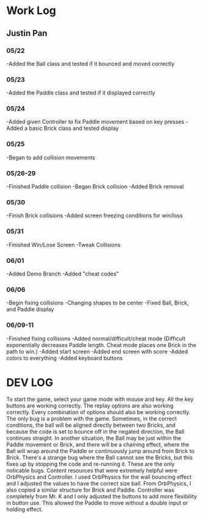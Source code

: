# Work Log

## Justin Pan

### 05/22

-Added the Ball class and tested if it bounced and moved correctly

### 05/23

-Added the Paddle class and tested if it displayed correctly

### 05/24

-Added given Controller to fix Paddle movement based on key presses
-Added a basic Brick class and tested display

### 05/25

-Began to add collision movements

### 05/26-29

-Finished Paddle collision
-Began Brick collision
-Added Brick removal

### 05/30

-Finish Brick collisions
-Added screen freezing conditions for win/loss

### 05/31
-Finished Win/Lose Screen
-Tweak Collisions

### 06/01
-Added Demo Branch
-Added "cheat codes"

### 06/06
-Begin fixing collisions
-Changing shapes to be center
-Fixed Ball, Brick, and Paddle display

### 06/09-11
-Finished fixing collisions
-Added normal/difficult/cheat mode (Difficult exponentially decreases Paddle length. Cheat mode places one Brick in the path to win.)
-Added start screen
-Added end screen with score
-Added colors to everything
-Added keyboard buttons

# DEV LOG
To start the game, select your game mode with mouse and key. All the key buttons are working correctly. The replay options are also working correctly. Every combination of options should also be working correctly. The only bug is a problem with the game. Sometimes, in the correct conditions, the ball will be aligned directly between two Bricks, and because the code is set to bounce off in the negated direction, the Ball continues straight. In another situation, the Ball may be just within the Paddle movement or Brick, and there will be a chaining effect, where the Ball will wrap around the Paddle or continuously jump around from Brick to Brick. There's a strange bug where the Ball cannot see the Bricks, but this fixes up by stopping the code and re-running it. These are the only noticable bugs. Content resources that were extremely helpful were OrbPhysics and Controller. I used OrbPhysics for the wall bouncing effect and I adjusted the values to have the correct size ball. From OrbPhysics, I also copied a similar structure for Brick and Paddle. Controller was completely from Mr. K and I only adjusted the buttons to add more flexibility in button use. This allowed the Paddle to move without a double input or holding effect.
